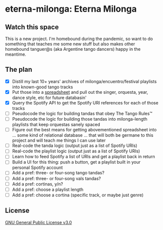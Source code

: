 # eterna-milonga: Eterna Milonga

## Watch this space
This is a new project. I'm homebound during the pandemic, so want to do something that teaches me some new stuff but also makes other homebound tanguer@s (aka Argentine tango dancers) happy in the meantime.

## The plan

- [x] Distill my last 10+ years' archives of milonga/encuentro/festival playlists into known-good tango tracks
- [x] Put those into a [spreadsheet](https://docs.google.com/spreadsheets/d/1Jngt-ChzwgPwuPkv4jmfI781nqLGEg2UC7Ef8NS_eBg/edit?usp=sharing) and pull out the singer, orquesta, year, dance style, etc for future databasin'
- [x] Query the Spotify API to get the Spotify URI references for each of those tracks
- [ ] Pseudocode the logic for building tandas that obey The Tango Rules™
- [ ] Pseudocode the logic for building those tandas into milonga-length playlists that keep orquestas sanely spaced
- [ ] Figure out the best means for getting abovementioned spreadsheet into ... some kind of relational database ... that will both be germane to this project and will teach me things I can use later
- [ ] Real-code the tanda logic (output just as a list of Spotify URIs)
- [ ] Real-code the playlist logic (output just as a list of Spotify URIs)
- [ ] Learn how to feed Spotify a list of URIs and get a playlist back in return
- [ ] Build a UI for this thing: push a button, get a playlist built in your personal Spotify account
- [ ] Add a pref: three- or four-song tango tandas?
- [ ] Add a pref: three- or four-song vals tandas?
- [ ] Add a pref: cortinas, y/n?
- [ ] Add a pref: choose a playlist length
- [ ] Add a pref: choose a cortina (specific track, or maybe just genre)

## License

[GNU General Public License v3.0](LICENSE.md)
